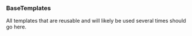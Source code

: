 ### BaseTemplates

All templates that are reusable and will likely be used several times should go here.
